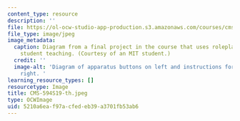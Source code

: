 ```yaml
---
content_type: resource
description: ''
file: https://ol-ocw-studio-app-production.s3.amazonaws.com/courses/cms-594-education-technology-studio-spring-2019/5210a6eaf97acfedeb39a3701fb53ab6_CMS-594S19-th.jpeg
file_type: image/jpeg
image_metadata:
  caption: Diagram from a final project in the course that uses roleplaying to improve
    student teaching. (Courtesy of an MIT student.)
  credit: ''
  image-alt: 'Diagram of apparatus buttons on left and instructions for buttons on
    right. '
learning_resource_types: []
resourcetype: Image
title: CMS-594S19-th.jpeg
type: OCWImage
uid: 5210a6ea-f97a-cfed-eb39-a3701fb53ab6
---
```

